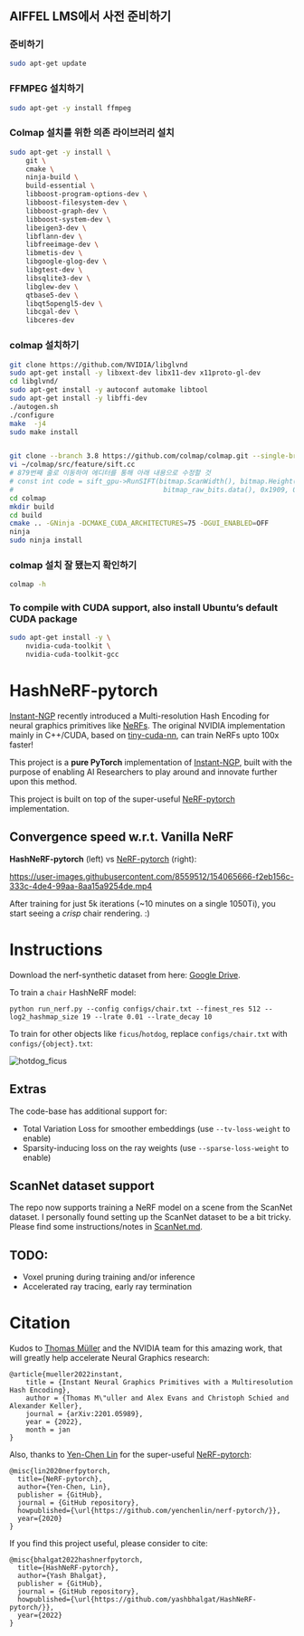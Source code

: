 # 


## AIFFEL LMS에서 사전 준비하기

### 준비하기
```bash
sudo apt-get update
```

### FFMPEG 설치하기
```bash
sudo apt-get -y install ffmpeg
```

### Colmap 설치를 위한 의존 라이브러리 설치
```bash
sudo apt-get -y install \
    git \
    cmake \
    ninja-build \
    build-essential \
    libboost-program-options-dev \
    libboost-filesystem-dev \
    libboost-graph-dev \
    libboost-system-dev \
    libeigen3-dev \
    libflann-dev \
    libfreeimage-dev \
    libmetis-dev \
    libgoogle-glog-dev \
    libgtest-dev \
    libsqlite3-dev \
    libglew-dev \
    qtbase5-dev \
    libqt5opengl5-dev \
    libcgal-dev \
    libceres-dev
```

### colmap 설치하기
```bash
git clone https://github.com/NVIDIA/libglvnd 
sudo apt-get install -y libxext-dev libx11-dev x11proto-gl-dev
cd libglvnd/
sudo apt-get install -y autoconf automake libtool
sudo apt-get install -y libffi-dev
./autogen.sh
./configure
make  -j4
sudo make install


git clone --branch 3.8 https://github.com/colmap/colmap.git --single-branch
vi ~/colmap/src/feature/sift.cc
# 879번째 줄로 이동하여 에디터를 통해 아래 내용으로 수정할 것
# const int code = sift_gpu->RunSIFT(bitmap.ScanWidth(), bitmap.Height(),
#                                     bitmap_raw_bits.data(), 0x1909, 0x1401)
cd colmap
mkdir build
cd build
cmake .. -GNinja -DCMAKE_CUDA_ARCHITECTURES=75 -DGUI_ENABLED=OFF
ninja
sudo ninja install
```

### colmap 설치 잘 됐는지 확인하기
```bash
colmap -h
```

### To compile with CUDA support, also install Ubuntu’s default CUDA package
```bash
sudo apt-get install -y \
    nvidia-cuda-toolkit \
    nvidia-cuda-toolkit-gcc
```





















# HashNeRF-pytorch
[Instant-NGP](https://github.com/NVlabs/instant-ngp) recently introduced a Multi-resolution Hash Encoding for neural graphics primitives like [NeRFs](https://www.matthewtancik.com/nerf). The original NVIDIA implementation mainly in C++/CUDA, based on [tiny-cuda-nn](https://github.com/NVlabs/tiny-cuda-nn), can train NeRFs upto 100x faster!

This project is a **pure PyTorch** implementation of [Instant-NGP](https://github.com/NVlabs/instant-ngp), built with the purpose of enabling AI Researchers to play around and innovate further upon this method.

This project is built on top of the super-useful [NeRF-pytorch](https://github.com/yenchenlin/nerf-pytorch) implementation.

## Convergence speed w.r.t. Vanilla NeRF
**HashNeRF-pytorch** (left) vs [NeRF-pytorch](https://github.com/yenchenlin/nerf-pytorch) (right):

https://user-images.githubusercontent.com/8559512/154065666-f2eb156c-333c-4de4-99aa-8aa15a9254de.mp4

After training for just 5k iterations (~10 minutes on a single 1050Ti), you start seeing a _crisp_ chair rendering. :)

# Instructions
Download the nerf-synthetic dataset from here: [Google Drive](https://drive.google.com/drive/folders/1JDdLGDruGNXWnM1eqY1FNL9PlStjaKWi).

To train a `chair` HashNeRF model:
```
python run_nerf.py --config configs/chair.txt --finest_res 512 --log2_hashmap_size 19 --lrate 0.01 --lrate_decay 10
```

To train for other objects like `ficus`/`hotdog`, replace `configs/chair.txt` with `configs/{object}.txt`:

![hotdog_ficus](https://user-images.githubusercontent.com/8559512/154066554-d3656d4a-1738-427c-982d-3ef4e4071969.gif)

## Extras
The code-base has additional support for:
* Total Variation Loss for smoother embeddings (use `--tv-loss-weight` to enable)
* Sparsity-inducing loss on the ray weights (use `--sparse-loss-weight` to enable)

## ScanNet dataset support
The repo now supports training a NeRF model on a scene from the ScanNet dataset. I personally found setting up the ScanNet dataset to be a bit tricky. Please find some instructions/notes in [ScanNet.md](ScanNet.md).


## TODO:
* Voxel pruning during training and/or inference
* Accelerated ray tracing, early ray termination


# Citation
Kudos to [Thomas Müller](https://tom94.net/) and the NVIDIA team for this amazing work, that will greatly help accelerate Neural Graphics research:
```
@article{mueller2022instant,
    title = {Instant Neural Graphics Primitives with a Multiresolution Hash Encoding},
    author = {Thomas M\"uller and Alex Evans and Christoph Schied and Alexander Keller},
    journal = {arXiv:2201.05989},
    year = {2022},
    month = jan
}
```

Also, thanks to [Yen-Chen Lin](https://yenchenlin.me/) for the super-useful [NeRF-pytorch](https://github.com/yenchenlin/nerf-pytorch):
```
@misc{lin2020nerfpytorch,
  title={NeRF-pytorch},
  author={Yen-Chen, Lin},
  publisher = {GitHub},
  journal = {GitHub repository},
  howpublished={\url{https://github.com/yenchenlin/nerf-pytorch/}},
  year={2020}
}
```

If you find this project useful, please consider to cite:
```
@misc{bhalgat2022hashnerfpytorch,
  title={HashNeRF-pytorch},
  author={Yash Bhalgat},
  publisher = {GitHub},
  journal = {GitHub repository},
  howpublished={\url{https://github.com/yashbhalgat/HashNeRF-pytorch/}},
  year={2022}
}
```
